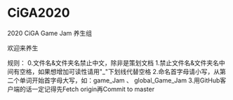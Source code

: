 # CiGA2020
2020 CiGA Game Jam 养生组

欢迎来养生

规则：
0.文件名&文件夹名禁止中文，除非是策划文档
1.禁止文件名&文件夹名中间有空格，如果想增加可读性请用"_"下划线代替空格
2.命名首字母请小写，从第二个单词开始首字母大写，如：game_Jam 、 global_Game_Jam
3.用GitHub客户端的话一定记得先Fetch origin再Commit to master